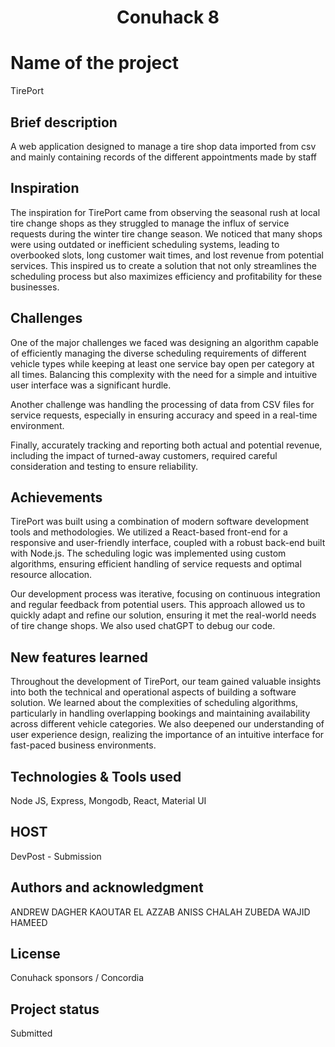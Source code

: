 # <center> Conuhack 8 </center>

# Name of the project

TirePort

## Brief description

A web application designed to manage a tire shop data imported from csv and mainly containing records of the different appointments made by staff

## Inspiration

The inspiration for TirePort came from observing the seasonal rush at local tire change shops as they struggled to manage the influx of service requests during the winter tire change season. We noticed that many shops were using outdated or inefficient scheduling systems, leading to overbooked slots, long customer wait times, and lost revenue from potential services. This inspired us to create a solution that not only streamlines the scheduling process but also maximizes efficiency and profitability for these businesses.

## Challenges

One of the major challenges we faced was designing an algorithm capable of efficiently managing the diverse scheduling requirements of different vehicle types while keeping at least one service bay open per category at all times. Balancing this complexity with the need for a simple and intuitive user interface was a significant hurdle.

Another challenge was handling the processing of data from CSV files for service requests, especially in ensuring accuracy and speed in a real-time environment.

Finally, accurately tracking and reporting both actual and potential revenue, including the impact of turned-away customers, required careful consideration and testing to ensure reliability.

## Achievements

TirePort was built using a combination of modern software development tools and methodologies. We utilized a React-based front-end for a responsive and user-friendly interface, coupled with a robust back-end built with Node.js. The scheduling logic was implemented using custom algorithms, ensuring efficient handling of service requests and optimal resource allocation.

Our development process was iterative, focusing on continuous integration and regular feedback from potential users. This approach allowed us to quickly adapt and refine our solution, ensuring it met the real-world needs of tire change shops. We also used chatGPT to debug our code.

## New features learned

Throughout the development of TirePort, our team gained valuable insights into both the technical and operational aspects of building a software solution. We learned about the complexities of scheduling algorithms, particularly in handling overlapping bookings and maintaining availability across different vehicle categories. We also deepened our understanding of user experience design, realizing the importance of an intuitive interface for fast-paced business environments.


## Technologies & Tools used

Node JS, Express, Mongodb, React, Material UI

## HOST

DevPost - Submission

## Authors and acknowledgment

ANDREW DAGHER
KAOUTAR EL AZZAB
ANISS CHALAH
ZUBEDA WAJID HAMEED

## License

Conuhack sponsors / Concordia

## Project status

Submitted

